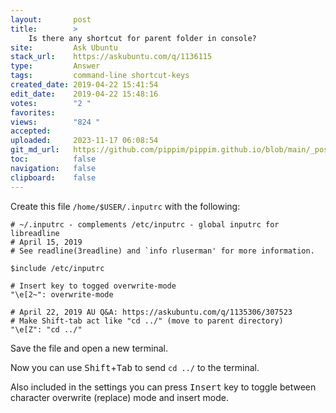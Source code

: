 ```yaml
---
layout:       post
title:        >
    Is there any shortcut for parent folder in console?
site:         Ask Ubuntu
stack_url:    https://askubuntu.com/q/1136115
type:         Answer
tags:         command-line shortcut-keys
created_date: 2019-04-22 15:41:54
edit_date:    2019-04-22 15:48:16
votes:        "2 "
favorites:    
views:        "824 "
accepted:     
uploaded:     2023-11-17 06:08:54
git_md_url:   https://github.com/pippim/pippim.github.io/blob/main/_posts/2019/2019-04-22-Is-there-any-shortcut-for-parent-folder-in-console_.md
toc:          false
navigation:   false
clipboard:    false
---
```


Create this file `/home/$USER/.inputrc` with the following:

``` 
# ~/.inputrc - complements /etc/inputrc - global inputrc for libreadline
# April 15, 2019
# See readline(3readline) and `info rluserman' for more information.

$include /etc/inputrc

# Insert key to togged overwrite-mode
"\e[2~": overwrite-mode

# April 22, 2019 AU Q&A: https://askubuntu.com/q/1135306/307523
# Make Shift-tab act like "cd ../" (move to parent directory)
"\e[Z": "cd ../"
```

Save the file and open a new terminal.

Now you can use <kbd>Shift</kbd>+<kbd>Tab</kbd> to send `cd ../` to the terminal.

Also included in the settings you can press <kbd>Insert</kbd> key to toggle between character overwrite (replace) mode and insert mode.
